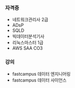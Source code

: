 ### 자격증
- 네트워크관리사 2급
- ADsP
- SQLD
- 빅데이터분석기사
- 리눅스마스터 1급
- AWS SAA CO3

### 강의 
- fastcampus 데이터 엔지니어링
- fastcampus 데이터 사이언스
